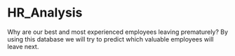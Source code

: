 # HR_Analysis
Why are our best and most experienced employees leaving prematurely? By using this database we will try to predict which valuable employees will leave next. 
